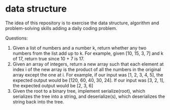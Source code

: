 # data structure

The idea of this repository is to exercise the data structure, algorithm and problem-solving skills adding a daily coding problem.

Questions:

  1) Given a list of numbers and a number k, return whether any two numbers from the list add up to k.
  For example, given [10, 15, 3, 7] and k of 17, return true since 10 + 7 is 17.
  2) Given an array of integers, return a new array such that each element at index i of the new array is the product of all the numbers in the original array except the one at i.
  For example, if our input was [1, 2, 3, 4, 5], the expected output would be [120, 60, 40, 30, 24]. If our input was [3, 2, 1], the expected output would be [2, 3, 6]
  3) Given the root to a binary tree, implement serialize(root), which serializes the tree into a string, and deserialize(s), which deserializes the string back into the tree.